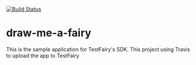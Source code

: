 [![Build Status](https://travis-ci.org/testfairy/draw-me-a-fairy.svg?branch=master)](https://travis-ci.org/testfairy/draw-me-a-fairy)
# draw-me-a-fairy

This is the sample application for TestFairy's SDK.
This project using Travis to upload the app to TestFairy
